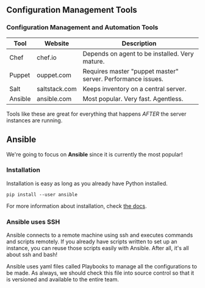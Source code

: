 ## Configuration Management Tools

### Configuration Management and Automation Tools

| Tool    | Website       | Description                                                 |
|---------|---------------|-------------------------------------------------------------|
| Chef    | chef.io       | Depends on agent to be installed. Very mature.              |
| Puppet  | ouppet.com    | Requires master "puppet master" server. Performance issues. |
| Salt    | saltstack.com | Keeps inventory on a central server.                        |
| Ansible | ansible.com   | Most popular. Very fast. Agentless.                         |

Tools like these are great for everything that happens _AFTER_ the server instances are running.

## Ansible

We're going to focus on **Ansible** since it is currently the most popular!

### Installation

Installation is easy as long as you already have Python installed.
    
    pip install --user ansible 

For more information about installation, check [the docs](https://docs.ansible.com/ansible/latest/installation_guide/intro_installation.html).

### Ansible uses SSH

Ansible connects to a remote machine using ssh and executes commands and scripts remotely. If you already have scripts written to set up an instance, you can reuse those scripts easily with Ansible. After all, it's all about ssh and bash!

Ansible uses yaml files called Playbooks to manage all the configurations to be made. As always, we should check this file into source control so that it is versioned and available to the entire team.

